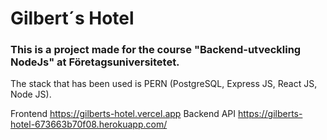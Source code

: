 # Gilbert´s Hotel  
### This is a project made for the course "Backend-utveckling NodeJs" at Företagsuniversitetet.

The stack that has been used is PERN (PostgreSQL, Express JS, React JS, Node JS).

Frontend https://gilberts-hotel.vercel.app
Backend API https://gilberts-hotel-673663b70f08.herokuapp.com/ 
